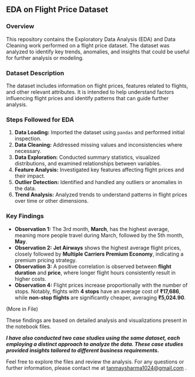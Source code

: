 ## EDA on Flight Price Dataset

### Overview

This repository contains the Exploratory Data Analysis (EDA) and Data Cleaning work performed on a flight price dataset. The dataset was analyzed to identify key trends, anomalies, and insights that could be useful for further analysis or modeling.

### Dataset Description

The dataset includes information on flight prices, features related to flights, and other relevant attributes. It is intended to help understand factors influencing flight prices and identify patterns that can guide further analysis.

### Steps Followed for EDA

1. **Data Loading:** Imported the dataset using `pandas` and performed initial inspection.
2. **Data Cleaning:** Addressed missing values and inconsistencies where necessary. 
3. **Data Exploration:** Conducted summary statistics, visualized distributions, and examined relationships between variables.
4. **Feature Analysis:** Investigated key features affecting flight prices and their impact.
5. **Outlier Detection:** Identified and handled any outliers or anomalies in the data.
6. **Trend Analysis:** Analyzed trends to understand patterns in flight prices over time or other dimensions.

### Key Findings

- **Observation 1:** The 3rd month, **March**, has the highest average, meaning more people travel during March, followed by the 5th month, **May**.
- **Observation 2:** **Jet Airways** shows the highest average flight prices, closely followed by **Multiple Carriers Premium Economy**, indicating a premium pricing strategy.
- **Observation 3:** A positive correlation is observed between **flight duration** and **price**, where longer flight hours consistently result in higher costs.
- **Observation 4:** Flight prices increase proportionally with the number of stops. Notably, flights with **4 stops** have an average cost of **₹17,686**, while **non-stop flights** are significantly cheaper, averaging **₹5,024.90**.

(More in File)
  
These findings are based on detailed analysis and visualizations present in the notebook files.

***I have also conducted two case studies using the same dataset, each employing a distinct approach to analyze the data. These case studies provided insights tailored to different business requirements.***



Feel free to explore the files and review the analysis. For any questions or further information, please contact me at tanmaysharma1024@gmail.com .
